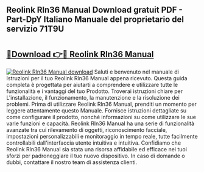 ## Reolink Rln36 Manual Download gratuit PDF - Part-DpY Italiano Manuale del proprietario del servizio 71T9U

# <h2><a href="http://dfgt3p.blite.top/?on=Reolink+Rln36+Manual">🔗Download 👉🔴 Reolink Rln36 Manual</a></h2>

[![Reolink Rln36 Manual download](https://i.imgur.com/lujVjoI.png)](http://dfgt3p.blite.top/?on=Reolink+Rln36+Manual)
Saluti e benvenuto nel manuale di Istruzioni per il tuo Reolink Rln36 Manual appena ricevuto. Questa guida completa è progettata per aiutarti a comprendere e utilizzare tutte le funzionalità e i vantaggi del tuo Prodotto. Troverai istruzioni chiare per L'installazione, il funzionamento, la manutenzione e la risoluzione dei problemi. Prima di utilizzare Reolink Rln36 Manual, prenditi un momento per leggere attentamente questo Manuale. Fornisce istruzioni dettagliate su come configurare il prodotto, nonché informazioni su come utilizzare le sue varie funzioni e capacità. Reolink Rln36 Manual ha una serie di funzionalità avanzate tra cui rilevamento di oggetti, riconoscimento facciale, impostazioni personalizzabili e monitoraggio in tempo reale, tutte facilmente controllabili dall'interfaccia utente intuitiva e intuitiva. Confidiamo che Reolink Rln36 Manual sia stata una risorsa affidabile ed efficace nei tuoi sforzi per padroneggiare il tuo nuovo dispositivo. In caso di domande o dubbi, contattare il nostro team di assistenza clienti.
